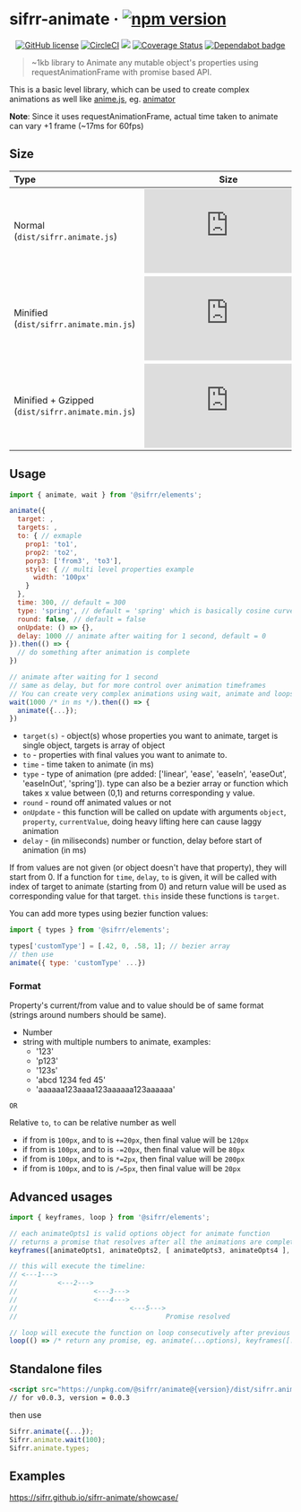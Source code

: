 # sifrr-animate · [![npm version](https://img.shields.io/npm/v/@sifrr/animate.svg)](https://www.npmjs.com/package/@sifrr/animate)

<p align="center">
  <a href="https://github.com/sifrr/sifrr-animate/blob/master/LICENSE"><img src="https://img.shields.io/badge/license-MIT-blue.svg?style=flat-square" alt="GitHub license" /></a>
  <a href="https://circleci.com/gh/sifrr/sifrr-animate"><img alt="CircleCI" src="https://img.shields.io/circleci/project/github/sifrr/sifrr-animate/master.svg?logo=circleci&style=flat-square" /></a>
  <a href="https://app.fossa.io/projects/git%2Bgithub.com%2Fsifrr%2Fsifrr-animate?ref=badge_small" alt="FOSSA Status"><img src="https://app.fossa.io/api/projects/git%2Bgithub.com%2Fsifrr%2Fsifrr-animate.svg?type=small"/></a>
  <a href="https://coveralls.io/github/sifrr/sifrr-animate?branch=master"><img src="https://img.shields.io/coveralls/github/sifrr/sifrr-animate.svg?style=flat-square" alt="Coverage Status" /></a>
  <a href="https://dependabot.com/"><img src="https://badgen.net/badge/Dependabot/enabled/green?icon=dependabot" alt="Dependabot badge" /></a>
</p>

> ~1kb library to Animate any mutable object's properties using requestAnimationFrame with promise based API.

This is a basic level library, which can be used to create complex animations as well like [anime.js](https://github.com/juliangarnier/anime), eg. [animator](./showcase/animator.js)

**Note**: Since it uses requestAnimationFrame, actual time taken to animate can vary +1 frame (~17ms for 60fps)

## Size

| Type                                             |                                                                                                       Size                                                                                                       |
| :----------------------------------------------- | :--------------------------------------------------------------------------------------------------------------------------------------------------------------------------------------------------------------: |
| Normal (`dist/sifrr.animate.js`)                 |                    [![Normal](https://img.badgesize.io/sifrr/sifrr-animate/master/dist/sifrr.animate.js?maxAge=600)](https://github.com/sifrr/sifrr-animate/blob/master/dist/sifrr.animate.js)                   |
| Minified (`dist/sifrr.animate.min.js`)           |               [![Minified](https://img.badgesize.io/sifrr/sifrr-animate/master/dist/sifrr.animate.min.js?maxAge=600)](https://github.com/sifrr/sifrr-animate/blob/master/dist/sifrr.animate.min.js)              |
| Minified + Gzipped (`dist/sifrr.animate.min.js`) | [![Minified + Gzipped](https://img.badgesize.io/sifrr/sifrr-animate/master/dist/sifrr.animate.min.js?compression=gzip&maxAge=600)](https://github.com/sifrr/sifrr-animate/blob/master/dist/sifrr.animate.min.js) |

## Usage

```js
import { animate, wait } from '@sifrr/elements';

animate({
  target: ,
  targets: ,
  to: { // exmaple
    prop1: 'to1',
    prop2: 'to2',
    porp3: ['from3', 'to3'],
    style: { // multi level properties example
      width: '100px'
    }
  },
  time: 300, // default = 300
  type: 'spring', // default = 'spring' which is basically cosine curve
  round: false, // default = false
  onUpdate: () => {},
  delay: 1000 // animate after waiting for 1 second, default = 0
}).then(() => {
  // do something after animation is complete
})

// animate after waiting for 1 second
// same as delay, but for more control over animation timeframes
// You can create very complex animations using wait, animate and loops
wait(1000 /* in ms */).then(() => {
  animate({...});
})
```

-   `target(s)` - object(s) whose properties you want to animate, target is single object, targets is array of object
-   `to` - properties with final values you want to animate to.
-   `time` - time taken to animate (in ms)
-   `type` - type of animation (pre added: \['linear', 'ease', 'easeIn', 'easeOut', 'easeInOut', 'spring']). type can also be a bezier array or function which takes x value between (0,1) and returns corresponding y value.
-   `round` - round off animated values or not
-   `onUpdate` - this function will be called on update with arguments `object`, `property`, `currentValue`, doing heavy lifting here can cause laggy animation
-   `delay` - (in miliseconds) number or function, delay before start of animation (in ms)

If from values are not given (or object doesn't have that property), they will start from 0.
If a function for `time`, `delay`, `to` is given, it will be called with index of target to animate (starting from 0) and return value will be used as corresponding value for that target. `this` inside these functions is `target`.

You can add more types using bezier function values:

```js
import { types } from '@sifrr/elements';

types['customType'] = [.42, 0, .58, 1]; // bezier array
// then use
animate({ type: 'customType' ...})
```

### Format

Property's current/from value and to value should be of same format (strings around numbers should be same).

-   Number
-   string with multiple numbers to animate, examples:
    -   '123'
    -   'p123'
    -   '123s'
    -   'abcd 1234 fed 45'
    -   'aaaaaa123aaaa123aaaaaa123aaaaaa'

`OR`

Relative `to`, `to` can be relative number as well

-   if from is `100px`, and to is `+=20px`, then final value will be `120px`
-   if from is `100px`, and to is `-=20px`, then final value will be `80px`
-   if from is `100px`, and to is `*=2px`, then final value will be `200px`
-   if from is `100px`, and to is `/=5px`, then final value will be `20px`

## Advanced usages

```js
import { keyframes, loop } from '@sifrr/elements';

// each animateOpts1 is valid options object for animate function
// returns a promise that resolves after all the animations are complete
keyframes([animateOpts1, animateOpts2, [ animateOpts3, animateOpts4 ], animateOpts5]);

// this will execute the timeline:
// <---1--->
//          <---2--->
//                   <---3--->
//                   <---4--->
//                            <---5--->
//                                     Promise resolved

// loop will execute the function on loop consecutively after previous promise is resolved
loop(() => /* return any promise, eg. animate(...options), keyframes([...options]), etc */)
```

## Standalone files

```html
<script src="https://unpkg.com/@sifrr/animate@{version}/dist/sifrr.animate.min.js"></script>
// for v0.0.3, version = 0.0.3
```

then use

```js
Sifrr.animate({...});
Sifrr.animate.wait(100);
Sifrr.animate.types;
```

## Examples

<https://sifrr.github.io/sifrr-animate/showcase/>
